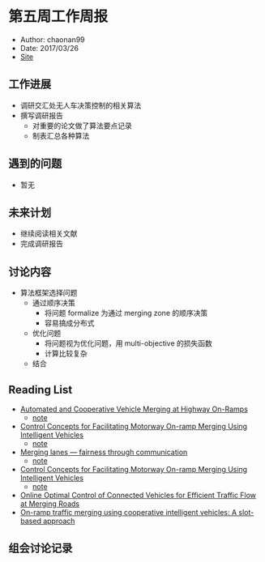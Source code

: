 # 第五周工作周报
* Author: chaonan99
* Date: 2017/03/26
* [Site](https://chaonan99.github.io/chaonan99_note/meeting_note/site/graduate/0326/)

## 工作进展
* 调研交汇处无人车决策控制的相关算法
* 撰写调研报告
    * 对重要的论文做了算法要点记录
    * 制表汇总各种算法

## 遇到的问题
* 暂无

## 未来计划
* 继续阅读相关文献
* 完成调研报告

## 讨论内容
* 算法框架选择问题
    * 通过顺序决策
        * 将问题 formalize 为通过 merging zone 的顺序决策
        * 容易搞成分布式
    * 优化问题
        * 将问题视为优化问题，用 multi-objective 的损失函数
        * 计算比较复杂
    * 结合

## Reading List
* [Automated and Cooperative Vehicle Merging at Highway On-Ramps](http://media.wix.com/ugd/358907_f7490d9db8394e3481c05911ae9ab8c9.pdf)
    + [note](https://chaonan99.github.io/chaonan99_note/paper_note/site/ITS/Autonomous-Driving-Control/20170322-automated-and-cooperative-merge-on-ramp-highway/)
* [Control Concepts for Facilitating Motorway On-ramp Merging Using Intelligent Vehicles](https://www.researchgate.net/publication/269418311_Control_Concepts_for_Facilitating_Motorway_On-ramp_Merging_Using_Intelligent_Vehicles)
    + [note](https://chaonan99.github.io/chaonan99_note/paper_note/site/ITS/Autonomous-Driving-Control/20170325-on-ramp-reivew/)
* [Merging lanes — fairness through communication](https://www.researchgate.net/publication/262922650)
    + [note](https://chaonan99.github.io/chaonan99_note/paper_note/site/ITS/Autonomous-Driving-Control/20170325-merging-fairness/)
* [Control Concepts for Facilitating Motorway On-ramp Merging Using Intelligent Vehicles](https://www.researchgate.net/publication/269418311_Control_Concepts_for_Facilitating_Motorway_On-ramp_Merging_Using_Intelligent_Vehicles)
    + [note](https://chaonan99.github.io/chaonan99_note/paper_note/site/ITS/Autonomous-Driving-Control/20170325-on-ramp-reivew/)
* [Online Optimal Control of Connected Vehicles for Efficient Traffic Flow at Merging Roads](http://ieeexplore.ieee.org/document/7313484/)
* [On-ramp traffic merging using cooperative intelligent vehicles: A slot-based approach](http://ieeexplore.ieee.org/document/6338779/#full-text-section)

## 组会讨论记录
